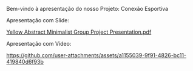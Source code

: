 Bem-vindo à apresentação do nosso Projeto: Conexão Esportiva

Apresentação com Slide:

[Yellow Abstract Minimalist Group Project Presentation.pdf](https://github.com/user-attachments/files/18157412/Yellow.Abstract.Minimalist.Group.Project.Presentation.pdf)

Apresentação com Vídeo:

https://github.com/user-attachments/assets/a1155039-9f91-4826-bc11-419840d6f93b

